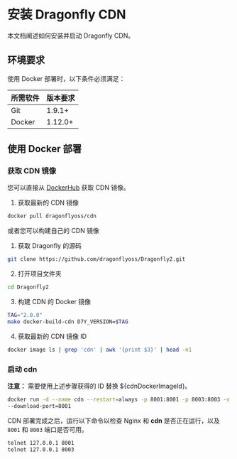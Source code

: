 # 安装 Dragonfly CDN

本文档阐述如何安装并启动 Dragonfly CDN。

## 环境要求

使用 Docker 部署时，以下条件必须满足：

所需软件 | 版本要求
---|---
Git|1.9.1+
Docker|1.12.0+

## 使用 Docker 部署

### 获取 CDN 镜像

您可以直接从 [DockerHub](https://hub.docker.com/) 获取 CDN 镜像。

1. 获取最新的 CDN 镜像

```sh
docker pull dragonflyoss/cdn
```

或者您可以构建自己的 CDN 镜像

1. 获取 Dragonfly 的源码

```sh
git clone https://github.com/dragonflyoss/Dragonfly2.git
```

2. 打开项目文件夹

```sh
cd Dragonfly2
```

3. 构建 CDN 的 Docker 镜像

```sh
TAG="2.0.0"
make docker-build-cdn D7Y_VERSION=$TAG
```

4. 获取最新的 CDN 镜像 ID

```sh
docker image ls | grep 'cdn' | awk '{print $3}' | head -n1
```

### 启动 cdn

**注意：** 需要使用上述步骤获得的 ID 替换 ${cdnDockerImageId}。

```sh
docker run -d --name cdn --restart=always -p 8001:8001 -p 8003:8003 -v /home/admin/ftp:/home/admin/ftp ${cdnDockerImageId} 
--download-port=8001
```

CDN 部署完成之后，运行以下命令以检查 Nginx 和 **cdn** 是否正在运行，以及 `8001` 和 `8003` 端口是否可用。

```sh
telnet 127.0.0.1 8001
telnet 127.0.0.1 8003
```
